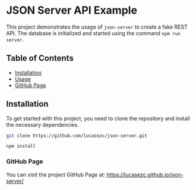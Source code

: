 # JSON Server API Example

This project demonstrates the usage of `json-server` to create a fake REST API. The database is initialized and started using the command `npm run server`.

## Table of Contents

- [Installation](#installation)
- [Usage](#usage)
- [GitHub Page](#githubpage)

## Installation

To get started with this project, you need to clone the repository and install the necessary dependencies.

```bash
git clone https://github.com/lucasezc/json-server.git
```

```bash
npm install
```

### GitHub Page

You can visit the project GitHub Page at: https://lucasezc.github.io/json-server/